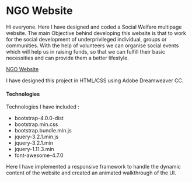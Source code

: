 # NGO Website
Hi everyone. Here I have designed and coded a Social Welfare multipage website. 
The main Objective behind developing this website is that to work for the social development of underprivileged individual, groups or communities. With the help of volunteers we can organise social 
events which will help us in raising funds, so that we can fulfill their basic necessities and can provide them
a better lifestyle.

[NGO Website](https://drive.google.com/file/d/1QQlfIkN0XqDqmqPwKelr2decTTn85p3K/view)

I have designed this project in HTML/CSS using Adobe Dreamweaver CC.

#### Technologies

Technologies I have included :

- bootstrap-4.0.0-dist
- bootstrap.min.css
- bootstrap.bundle.min.js
- jquery-3.2.1.min.js
- jquery-3.2.1.min
- jquery-1.11.3.min
- font-awesome-4.7.0

Here I have implemented a responsive framework to handle the dynamic content of the website and 
created an animated walkthrough of the UI.






   
